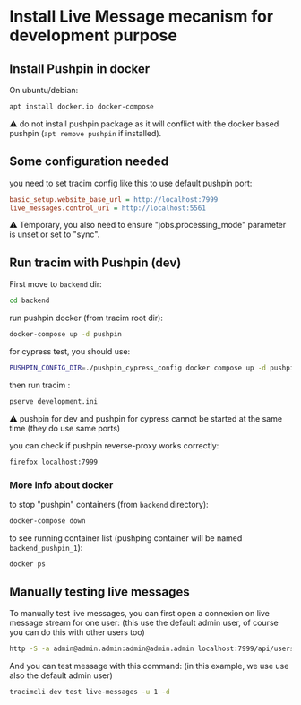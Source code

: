 
# Install Live Message mecanism for development purpose

## Install Pushpin in docker

On ubuntu/debian:

~~~bash
apt install docker.io docker-compose
~~~

:warning: do not install pushpin package as it will conflict with the docker based pushpin (`apt remove pushpin` if installed).

## Some configuration needed

you need to set tracim config like this to use default pushpin port:

~~~ini
basic_setup.website_base_url = http://localhost:7999
live_messages.control_uri = http://localhost:5561
~~~

:warning:  Temporary, you also need to ensure "jobs.processing_mode" parameter is unset or set to "sync".

## Run tracim with Pushpin (dev)

First move to `backend` dir:

~~~bash
cd backend
~~~

run pushpin docker (from tracim root dir):
~~~bash
docker-compose up -d pushpin
~~~

for cypress test, you should use:
~~~bash
PUSHPIN_CONFIG_DIR=./pushpin_cypress_config docker compose up -d pushpin
~~~

then run tracim :
~~~bash
pserve development.ini
~~~

:warning: pushpin for dev and pushpin for cypress cannot be started at the same time (they do use same ports)

you can check if pushpin reverse-proxy works correctly:

~~~bash
firefox localhost:7999
~~~

### More info about docker


to stop "pushpin" containers (from `backend` directory):

~~~bash
docker-compose down
~~~

to see running container list (pushping container will be named `backend_pushpin_1`):

~~~bash
docker ps
~~~

## Manually testing live messages

To manually test live messages, you can first open a connexion on live message stream for one user:
(this use the default admin user, of course you can do this with other users too)

~~~bash
http -S -a admin@admin.admin:admin@admin.admin localhost:7999/api/users/1/live_messages
~~~


And you can test message with this command:
(in this example, we use use also the default admin user)

~~~bash
tracimcli dev test live-messages -u 1 -d
~~~
